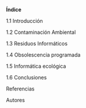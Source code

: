 **Índice**

1.1 Introducción

1.2 Contaminación Ambiental 

1.3 Residuos Informáticos

1.4 Obsolescencia programada

1.5 Informática ecológica

1.6 Conclusiones

Referencias

Autores


